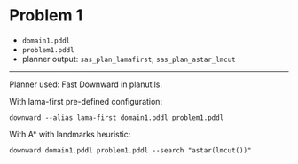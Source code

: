 # Problem 1

- `domain1.pddl`
- `problem1.pddl`
- planner output: `sas_plan_lamafirst`, `sas_plan_astar_lmcut`

--- 

Planner used: Fast Downward in planutils.

With lama-first pre-defined configuration:
```console
downward --alias lama-first domain1.pddl problem1.pddl
```

With A* with landmarks heuristic:
```console
downward domain1.pddl problem1.pddl --search "astar(lmcut())"
```